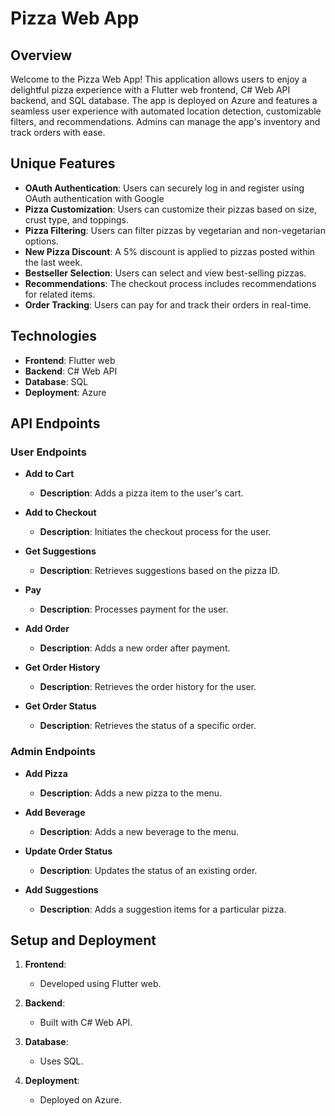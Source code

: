 # Pizza Web App

## Overview

Welcome to the Pizza Web App! This application allows users to enjoy a delightful pizza experience with a Flutter web frontend, C# Web API backend, and SQL database. The app is deployed on Azure and features a seamless user experience with automated location detection, customizable filters, and recommendations. Admins can manage the app's inventory and track orders with ease.

## Unique Features

- **OAuth Authentication**: Users can securely log in and register using OAuth authentication with Google
- **Pizza Customization**: Users can customize their pizzas based on size, crust type, and toppings.
- **Pizza Filtering**: Users can filter pizzas by vegetarian and non-vegetarian options.
- **New Pizza Discount**: A 5% discount is applied to pizzas posted within the last week.
- **Bestseller Selection**: Users can select and view best-selling pizzas.
- **Recommendations**: The checkout process includes recommendations for related items.
- **Order Tracking**: Users can pay for and track their orders in real-time.

## Technologies

- **Frontend**: Flutter web
- **Backend**: C# Web API
- **Database**: SQL
- **Deployment**: Azure

## API Endpoints

### User Endpoints

- **Add to Cart**
  - **Description**: Adds a pizza item to the user's cart.
  
- **Add to Checkout**
  - **Description**: Initiates the checkout process for the user.

- **Get Suggestions**
  - **Description**: Retrieves suggestions based on the pizza ID.
  
- **Pay**
  - **Description**: Processes payment for the user.
  
- **Add Order**
  - **Description**: Adds a new order after payment.
  
- **Get Order History**
  - **Description**: Retrieves the order history for the user.
  
- **Get Order Status**
  - **Description**: Retrieves the status of a specific order.

### Admin Endpoints

- **Add Pizza**
  - **Description**: Adds a new pizza to the menu.
  
- **Add Beverage**
  - **Description**: Adds a new beverage to the menu.
  
- **Update Order Status**
  - **Description**: Updates the status of an existing order.
  
- **Add Suggestions**
  - **Description**: Adds a suggestion items for a particular pizza.


## Setup and Deployment

1. **Frontend**:
   - Developed using Flutter web. 
   
2. **Backend**:
   - Built with C# Web API.
   
3. **Database**:
   - Uses SQL.
   
4. **Deployment**:
   - Deployed on Azure. 


